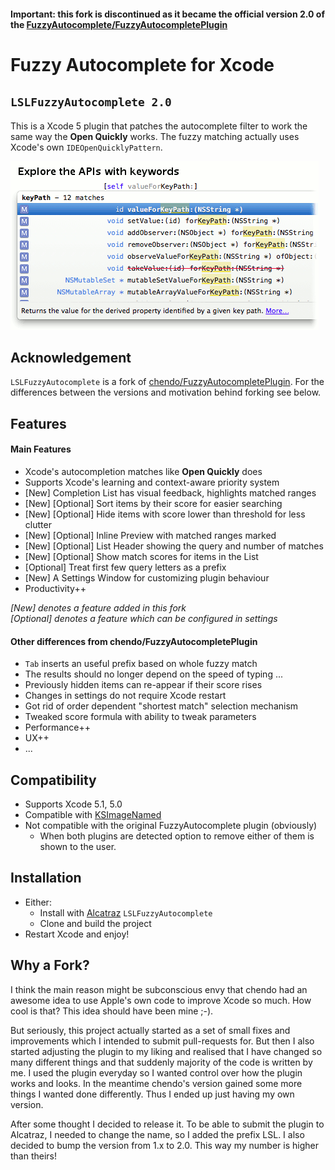 #### Important: this fork is discontinued as it became the official version 2.0 of the [FuzzyAutocomplete/FuzzyAutocompletePlugin](http://github.com/chendo/FuzzyAutocompletePlugin)

# Fuzzy Autocomplete for Xcode

## `LSLFuzzyAutocomplete 2.0` 
 
This is a Xcode 5 plugin that patches the autocomplete filter to work the same way the **Open Quickly** works. The fuzzy matching actually uses Xcode's own `IDEOpenQuicklyPattern`.

![examples](examples.gif)

## Acknowledgement
`LSLFuzzyAutocomplete` is a fork of [chendo/FuzzyAutocompletePlugin](http://github.com/chendo/FuzzyAutocompletePlugin). For the differences between the versions and motivation behind forking see below.

## Features

#### Main Features

* Xcode's autocompletion matches like **Open Quickly** does
* Supports Xcode's learning and context-aware priority system
* [New] Completion List has visual feedback, highlights matched ranges
* [New] [Optional] Sort items by their score for easier searching
* [New] [Optional] Hide items with score lower than threshold for less clutter
* [New] [Optional] Inline Preview with matched ranges marked
* [New] [Optional] List Header showing the query and number of matches
* [New] [Optional] Show match scores for items in the List
* [Optional] Treat first few query letters as a prefix
* [New] A Settings Window for customizing plugin behaviour
* Productivity++
  
*[New] denotes a feature added in this fork*  
*[Optional] denotes a feature which can be configured in settings*

#### Other differences from chendo/FuzzyAutocompletePlugin

* `Tab` inserts an useful prefix based on whole fuzzy match
* The results should no longer depend on the speed of typing ...
* Previously hidden items can re-appear if their score rises
* Changes in settings do not require Xcode restart
* Got rid of order dependent "shortest match" selection mechanism
* Tweaked score formula with ability to tweak parameters
* Performance++
* UX++
* ...


## Compatibility
* Supports Xcode 5.1, 5.0
* Compatible with [KSImageNamed](https://github.com/ksuther/KSImageNamed-Xcode)
* Not compatible with the original FuzzyAutocomplete plugin (obviously)
  * When both plugins are detected option to remove either of them is shown to the user.

## Installation

* Either:
  * Install with [Alcatraz](http://alcatraz.io/) `LSLFuzzyAutocomplete`
  * Clone and build the project
* Restart Xcode and enjoy!

## Why a Fork?
I think the main reason might be subconscious envy that chendo had an awesome idea to use Apple's own code to improve Xcode so much. How cool is that? This idea should have been mine ;-).

But seriously, this project actually started as a set of small fixes and improvements which I intended to submit pull-requests for. But then I also started adjusting the plugin to my liking and realised that I have changed so many different things and that suddenly majority of the code is written by me. I used the plugin everyday so I wanted control over how the plugin works and looks. In the meantime chendo's version gained some more things I wanted done differently. Thus I ended up just having my own version.

After some thought I decided to release it. To be able to submit the plugin to Alcatraz, I needed to change the name, so I added the prefix LSL. I also decided to bump the version from 1.x to 2.0. This way my number is higher than theirs!

